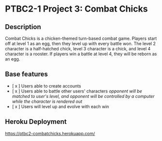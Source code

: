 # PTBC2-1 Project 3: Combat Chicks

## Description

Combat Chicks is a chicken-themed turn-based combat game. Players start off at level 1 as an egg, then they level up with every battle won. The level 2 character is a half-hatched chick, level 3 character is a chick, and level 4 character is a rooster. If players win a battle at level 4, they will be reborn as an egg.

## Base features

- [ x ] Users able to create accounts
- [ x ] Users able to battle other users' characters
  _opponent will be matched to user's level, and opponent will be controlled by a computer while the character is rendered out_
- [ x ] Users will level up and evolve with each win

## Heroku Deployment
https://ptbc2-combatchicks.herokuapp.com/
